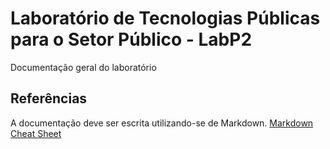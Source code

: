 # Laboratório de Tecnologias Públicas para o Setor Público - LabP2
Documentação geral do laboratório

## Referências
A documentação deve ser escrita utilizando-se de Markdown.
[Markdown Cheat Sheet](https://github.com/adam-p/markdown-here/wiki/markdown-cheatsheet)
